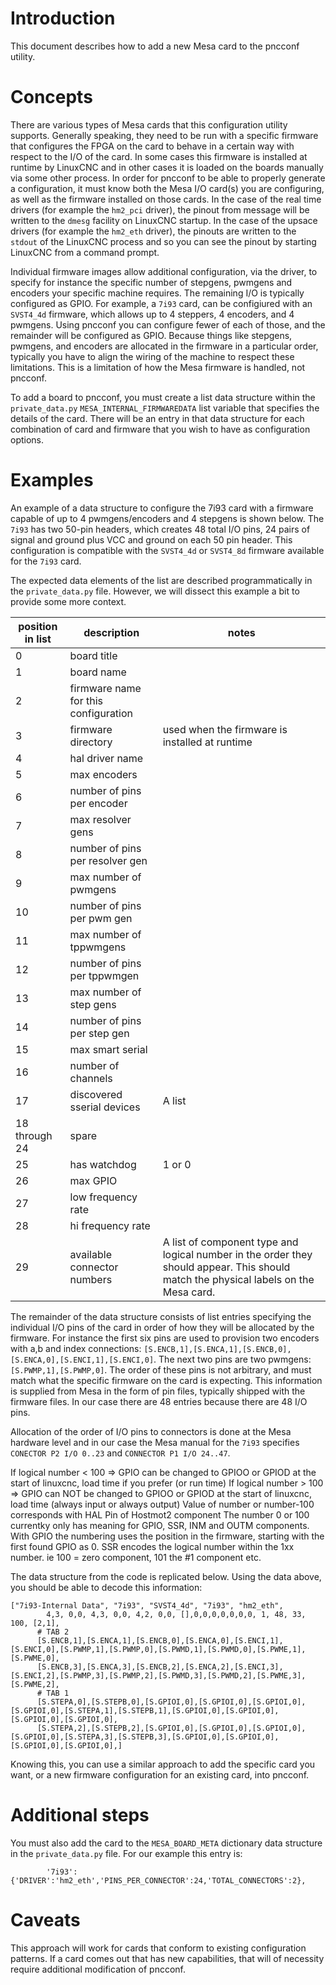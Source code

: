 # Introduction
This document describes how to add a new Mesa card to the pncconf utility.

# Concepts
There are various types of Mesa cards that this configuration utility supports.  Generally speaking, they need to be run with a specific firmware that configures the FPGA on the card to behave in a certain way with respect to the I/O of the card.  In some cases this firmware is installed at runtime by LinuxCNC and in other cases it is loaded on the boards manually via some other process.  In order for pncconf to be able to properly generate a configuration, it must know both the Mesa I/O card(s) you are configuring, as well as the firmware installed on those cards.  In the case of the real time drivers (for example the `hm2_pci` driver), the pinout from message will be written to the `dmesg` facility on LinuxCNC startup.  In the case of the upsace drivers (for example the `hm2_eth` driver), the pinouts are written to the `stdout` of the LinuxCNC process and so you can see the pinout by starting LinuxCNC from a command prompt.

Individual firmware images allow additional configuration, via the driver, to specify for instance the specific number of stepgens, pwmgens and encoders your specific machine requires.  The remaining I/O is typically configured as GPIO.  For example, a `7i93` card, can be configiured with an `SVST4_4d` firmware, which allows up to 4 steppers, 4 encoders, and 4 pwmgens.  Using pncconf you can configure fewer of each of those, and the remainder will be configured as GPIO.  Because things like stepgens, pwmgens, and encoders are allocated in the firmware in a particular order, typically you have to align the wiring of the machine to respect these limitations.  This is a limitation of how the Mesa firmware is handled, not pncconf.

To add a board to pncconf, you must create a list data structure within the `private_data.py` `MESA_INTERNAL_FIRMWAREDATA` list variable that specifies the details of the card.  There will be an entry in that data structure for each combination of card and firmware that you wish to have as configuration options.

# Examples
An example of a data structure to configure the 7i93 card with a firmware capable of up to 4 pwmgens/encoders and 4 stepgens is shown below.  The `7i93` has two 50-pin headers, which creates 48 total I/O pins, 24 pairs of signal and ground plus VCC and ground on each 50 pin header.  This configuration is compatible with the `SVST4_4d` or `SVST4_8d` firmware available for the `7i93` card.

The expected data elements of the list are described programmatically in the `private_data.py` file.  However, we will dissect this example a bit to provide some more context.

|position in list | description | notes |
|-----------------|-------------|-------|
| 0 | board title |
| 1 | board name |
| 2 | firmware name for this configuration |
| 3 | firmware directory | used when the firmware is installed at runtime |
| 4 | hal driver name |
| 5 | max encoders |
| 6 | number of pins per encoder |
| 7 | max resolver gens |
| 8 | number of pins per resolver gen |
| 9 | max number of pwmgens |
| 10 | number of pins per pwm gen |
| 11 | max number of tppwmgens |
| 12 | number of pins per tppwmgen |
| 13 | max number of step gens |
| 14 | number of pins per step gen |
| 15 | max smart serial |
| 16 | number of channels |
| 17 | discovered sserial devices | A list
| 18 through 24 | spare |
| 25 | has watchdog | 1 or 0
| 26 | max GPIO |
| 27 | low frequency rate |
| 28 | hi frequency rate |
| 29 | available connector numbers | A list of component type and logical number in the order they should appear.  This should match the physical labels on the Mesa card. 

The remainder of the data structure consists of list entries specifying the individual I/O pins of the card in order of how they will be allocated by the firmware.  For instance the first six pins are used to provision two encoders with a,b and index connections: `[S.ENCB,1],[S.ENCA,1],[S.ENCB,0],[S.ENCA,0],[S.ENCI,1],[S.ENCI,0]`.  The next two pins are two pwmgens: `[S.PWMP,1],[S.PWMP,0]`.  The order of these pins is not arbitrary, and must match what the specific firmware on the card is expecting.  This information is supplied from Mesa in the form of pin files, typically shipped with the firmware files.  In our case there are 48 entries because there are 48 I/O pins.

Allocation of the order of I/O pins to connectors is done at the Mesa hardware level and in our case the Mesa manual for the `7i93` specifies `CONECTOR P2 I/O 0..23` and `CONNECTOR P1 I/O 24..47`.

If logical number < 100 => GPIO can be changed to GPIOO or GPIOD at the start of linuxcnc, load time if you prefer (or run time)
If logical number > 100 => GPIO can NOT be changed to GPIOO or GPIOD at the start of linuxcnc, load time (always input or always output)
Value of number or number-100 corresponds with HAL Pin of Hostmot2 component
The number 0 or 100 currentky only has meaning for GPIO, SSR, INM and OUTM components.
With GPIO the numbering uses the position in the firmware, starting with the first found GPIO as 0.
SSR encodes the logical number within the 1xx number. ie 100 = zero component, 101 the #1 component etc.

The data structure from the code is replicated below.  Using the data above, you should be able to decode this information:

```
["7i93-Internal Data", "7i93", "SVST4_4d", "7i93", "hm2_eth",
        4,3, 0,0, 4,3, 0,0, 4,2, 0,0, [],0,0,0,0,0,0,0, 1, 48, 33, 100, [2,1],
      # TAB 2
      [S.ENCB,1],[S.ENCA,1],[S.ENCB,0],[S.ENCA,0],[S.ENCI,1],[S.ENCI,0],[S.PWMP,1],[S.PWMP,0],[S.PWMD,1],[S.PWMD,0],[S.PWME,1],[S.PWME,0],
      [S.ENCB,3],[S.ENCA,3],[S.ENCB,2],[S.ENCA,2],[S.ENCI,3],[S.ENCI,2],[S.PWMP,3],[S.PWMP,2],[S.PWMD,3],[S.PWMD,2],[S.PWME,3],[S.PWME,2],
      # TAB 1
      [S.STEPA,0],[S.STEPB,0],[S.GPIOI,0],[S.GPIOI,0],[S.GPIOI,0],[S.GPIOI,0],[S.STEPA,1],[S.STEPB,1],[S.GPIOI,0],[S.GPIOI,0],[S.GPIOI,0],[S.GPIOI,0],
      [S.STEPA,2],[S.STEPB,2],[S.GPIOI,0],[S.GPIOI,0],[S.GPIOI,0],[S.GPIOI,0],[S.STEPA,3],[S.STEPB,3],[S.GPIOI,0],[S.GPIOI,0],[S.GPIOI,0],[S.GPIOI,0],]
```

Knowing this, you can use a similar approach to add the specific card you want, or a new firmware configuration for an existing card, into pncconf.

# Additional steps
You must also add the card to the `MESA_BOARD_META` dictionary data structure in the `private_data.py` file.  For our example this entry is:

```
        '7i93':{'DRIVER':'hm2_eth','PINS_PER_CONNECTOR':24,'TOTAL_CONNECTORS':2},

```

# Caveats
This approach will work for cards that conform to existing configuration patterns.  If a card comes out that has new capabilities, that will of necessity require additional modification of pncconf.
